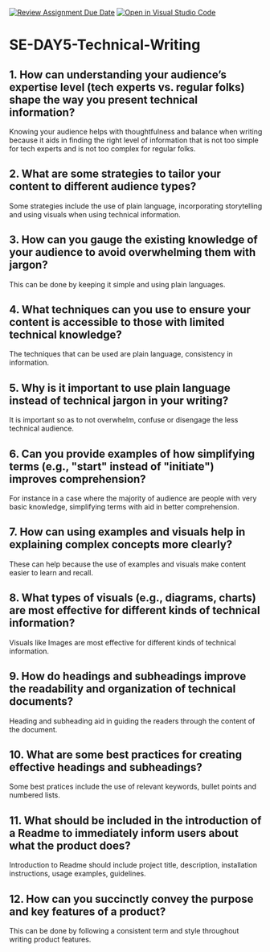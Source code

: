 [![Review Assignment Due Date](https://classroom.github.com/assets/deadline-readme-button-22041afd0340ce965d47ae6ef1cefeee28c7c493a6346c4f15d667ab976d596c.svg)](https://classroom.github.com/a/zsAR-pyY)
[![Open in Visual Studio Code](https://classroom.github.com/assets/open-in-vscode-2e0aaae1b6195c2367325f4f02e2d04e9abb55f0b24a779b69b11b9e10269abc.svg)](https://classroom.github.com/online_ide?assignment_repo_id=16225373&assignment_repo_type=AssignmentRepo)
# SE-DAY5-Technical-Writing
## 1. How can understanding your audience’s expertise level (tech experts vs. regular folks) shape the way you present technical information?
Knowing your audience helps with thoughtfulness and balance when writing because it aids in finding the right level of information that is not too simple for tech experts and is not too complex for regular folks.

## 2. What are some strategies to tailor your content to different audience types?
Some strategies include the use of plain language, incorporating storytelling and using visuals when using technical information.

## 3. How can you gauge the existing knowledge of your audience to avoid overwhelming them with jargon?
This can be done by keeping it simple and using plain languages.

## 4. What techniques can you use to ensure your content is accessible to those with limited technical knowledge?
The techniques that can be used are plain language, consistency in information.

## 5. Why is it important to use plain language instead of technical jargon in your writing?
It is important so as to not overwhelm, confuse or disengage the less technical audience.

## 6. Can you provide examples of how simplifying terms (e.g., "start" instead of "initiate") improves comprehension?
For instance in a case where the majority of audience are people with very basic knowledge, simplifying terms with aid in better comprehension.

## 7. How can using examples and visuals help in explaining complex concepts more clearly?
These can help because the use of examples and visuals make content easier to learn and recall.

## 8. What types of visuals (e.g., diagrams, charts) are most effective for different kinds of technical information?
Visuals like Images are most effective for different kinds of technical information.

## 9. How do headings and subheadings improve the readability and organization of technical documents?
Heading and subheading aid in guiding the readers through the content of the document.

## 10. What are some best practices for creating effective headings and subheadings?
Some best pratices include the use of relevant keywords, bullet points and numbered lists.

## 11. What should be included in the introduction of a Readme to immediately inform users about what the product does?
Introduction to Readme should include project title, description, installation instructions, usage examples, guidelines.

## 12. How can you succinctly convey the purpose and key features of a product?
This can be done by following a consistent term and style throughout writing product features.

